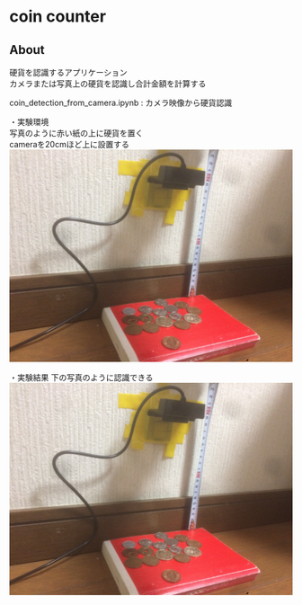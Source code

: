 coin counter
=================

## About

硬貨を認識するアプリケーション  
カメラまたは写真上の硬貨を認識し合計金額を計算する  
  
  coin_detection_from_camera.ipynb : カメラ映像から硬貨認識  
    
  ・実験環境  
  写真のように赤い紙の上に硬貨を置く  
  cameraを20cmほど上に設置する  
  <img src="https://github.com/hoshianaaa/coin_counter/blob/master/upload/experiment.png">  
    
  ・実験結果 
  下の写真のように認識できる
  <img src="https://github.com/hoshianaaa/coin_counter/blob/master/upload/experiment.png">  
  
    
